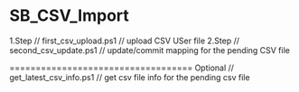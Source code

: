 # SB_CSV_Import
 
 
1.Step // first_csv_upload.ps1   // upload CSV USer file 
2.Step // second_csv_update.ps1  // update/commit mapping for the pending CSV file

===================================
Optional // get_latest_csv_info.ps1 // get csv file info for the pending csv file

